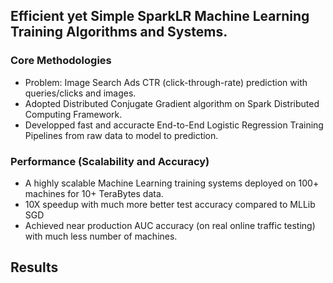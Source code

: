 ## Efficient yet Simple SparkLR Machine Learning Training Algorithms and Systems.

### Core Methodologies
* Problem: Image Search Ads CTR (click-through-rate) prediction with queries/clicks and images.
* Adopted Distributed Conjugate Gradient algorithm on Spark Distributed Computing Framework.
* Developped fast and accuracte End-to-End Logistic Regression Training Pipelines from raw data to model to prediction.

### Performance (Scalability and Accuracy)
* A highly scalable Machine Learning training systems deployed on 100+ machines for 10+ TeraBytes data.  
* 10X speedup with much more better test accuracy compared to MLLib SGD
* Achieved near production AUC accuracy (on real online traffic testing) with much less number of machines.

## Results



